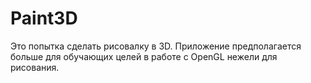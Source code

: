 # Paint3D
Это попытка сделать рисовалку в 3D. Приложение предполагается больше для обучающих целей в работе с OpenGL нежели для рисования. 
